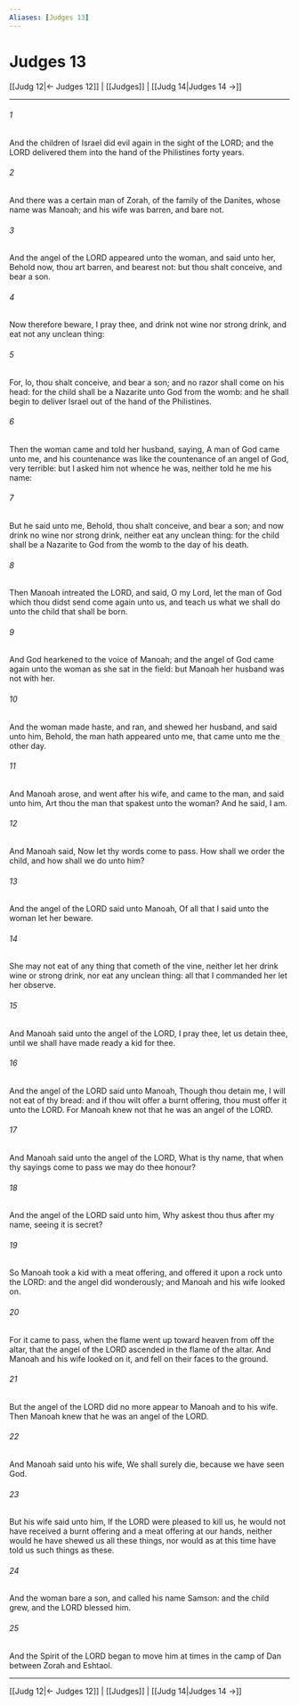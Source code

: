 ```yaml
---
Aliases: [Judges 13]
---
```

# Judges 13

[[Judg 12|← Judges 12]] | [[Judges]] | [[Judg 14|Judges 14 →]]
***



###### 1 
And the children of Israel did evil again in the sight of the LORD; and the LORD delivered them into the hand of the Philistines forty years. 

###### 2 
And there was a certain man of Zorah, of the family of the Danites, whose name was Manoah; and his wife was barren, and bare not. 

###### 3 
And the angel of the LORD appeared unto the woman, and said unto her, Behold now, thou art barren, and bearest not: but thou shalt conceive, and bear a son. 

###### 4 
Now therefore beware, I pray thee, and drink not wine nor strong drink, and eat not any unclean thing: 

###### 5 
For, lo, thou shalt conceive, and bear a son; and no razor shall come on his head: for the child shall be a Nazarite unto God from the womb: and he shall begin to deliver Israel out of the hand of the Philistines. 

###### 6 
Then the woman came and told her husband, saying, A man of God came unto me, and his countenance was like the countenance of an angel of God, very terrible: but I asked him not whence he was, neither told he me his name: 

###### 7 
But he said unto me, Behold, thou shalt conceive, and bear a son; and now drink no wine nor strong drink, neither eat any unclean thing: for the child shall be a Nazarite to God from the womb to the day of his death. 

###### 8 
Then Manoah intreated the LORD, and said, O my Lord, let the man of God which thou didst send come again unto us, and teach us what we shall do unto the child that shall be born. 

###### 9 
And God hearkened to the voice of Manoah; and the angel of God came again unto the woman as she sat in the field: but Manoah her husband was not with her. 

###### 10 
And the woman made haste, and ran, and shewed her husband, and said unto him, Behold, the man hath appeared unto me, that came unto me the other day. 

###### 11 
And Manoah arose, and went after his wife, and came to the man, and said unto him, Art thou the man that spakest unto the woman? And he said, I am. 

###### 12 
And Manoah said, Now let thy words come to pass. How shall we order the child, and how shall we do unto him? 

###### 13 
And the angel of the LORD said unto Manoah, Of all that I said unto the woman let her beware. 

###### 14 
She may not eat of any thing that cometh of the vine, neither let her drink wine or strong drink, nor eat any unclean thing: all that I commanded her let her observe. 

###### 15 
And Manoah said unto the angel of the LORD, I pray thee, let us detain thee, until we shall have made ready a kid for thee. 

###### 16 
And the angel of the LORD said unto Manoah, Though thou detain me, I will not eat of thy bread: and if thou wilt offer a burnt offering, thou must offer it unto the LORD. For Manoah knew not that he was an angel of the LORD. 

###### 17 
And Manoah said unto the angel of the LORD, What is thy name, that when thy sayings come to pass we may do thee honour? 

###### 18 
And the angel of the LORD said unto him, Why askest thou thus after my name, seeing it is secret? 

###### 19 
So Manoah took a kid with a meat offering, and offered it upon a rock unto the LORD: and the angel did wonderously; and Manoah and his wife looked on. 

###### 20 
For it came to pass, when the flame went up toward heaven from off the altar, that the angel of the LORD ascended in the flame of the altar. And Manoah and his wife looked on it, and fell on their faces to the ground. 

###### 21 
But the angel of the LORD did no more appear to Manoah and to his wife. Then Manoah knew that he was an angel of the LORD. 

###### 22 
And Manoah said unto his wife, We shall surely die, because we have seen God. 

###### 23 
But his wife said unto him, If the LORD were pleased to kill us, he would not have received a burnt offering and a meat offering at our hands, neither would he have shewed us all these things, nor would as at this time have told us such things as these. 

###### 24 
And the woman bare a son, and called his name Samson: and the child grew, and the LORD blessed him. 

###### 25 
And the Spirit of the LORD began to move him at times in the camp of Dan between Zorah and Eshtaol.

***
[[Judg 12|← Judges 12]] | [[Judges]] | [[Judg 14|Judges 14 →]]
